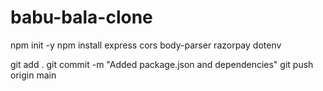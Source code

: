 # babu-bala-clone

npm init -y
npm install express cors body-parser razorpay dotenv

git add .
git commit -m "Added package.json and dependencies"
git push origin main
